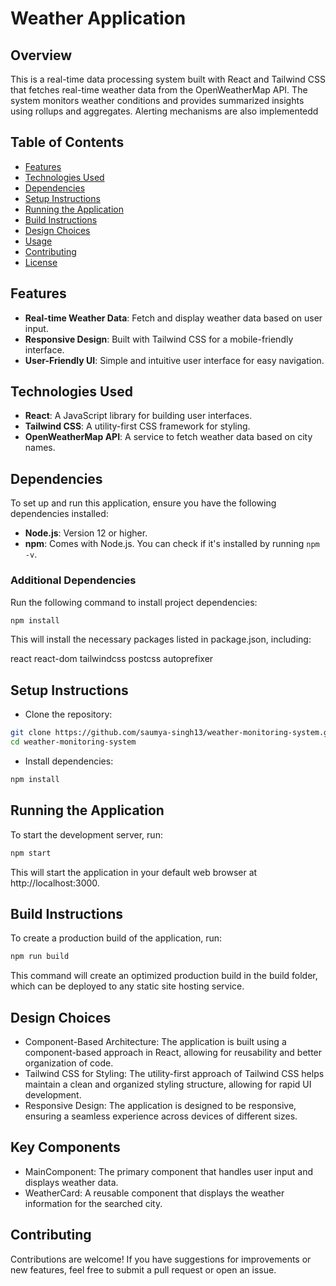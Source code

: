 # Weather Application

## Overview

This is a real-time data processing system built with React and Tailwind CSS that fetches real-time weather data from the OpenWeatherMap API. The system monitors weather conditions and provides summarized insights using rollups and aggregates. Alerting mechanisms are also implementedd

## Table of Contents

- [Features](#features)
- [Technologies Used](#technologies-used)
- [Dependencies](#dependencies)
- [Setup Instructions](#setup-instructions)
- [Running the Application](#running-the-application)
- [Build Instructions](#build-instructions)
- [Design Choices](#design-choices)
- [Usage](#usage)
- [Contributing](#contributing)
- [License](#license)

## Features

- **Real-time Weather Data**: Fetch and display weather data based on user input.
- **Responsive Design**: Built with Tailwind CSS for a mobile-friendly interface.
- **User-Friendly UI**: Simple and intuitive user interface for easy navigation.

## Technologies Used

- **React**: A JavaScript library for building user interfaces.
- **Tailwind CSS**: A utility-first CSS framework for styling.
- **OpenWeatherMap API**: A service to fetch weather data based on city names.

## Dependencies

To set up and run this application, ensure you have the following dependencies installed:

- **Node.js**: Version 12 or higher.
- **npm**: Comes with Node.js. You can check if it's installed by running `npm -v`.

### Additional Dependencies

Run the following command to install project dependencies:

```bash
npm install
```
This will install the necessary packages listed in package.json, including:

react
react-dom
tailwindcss
postcss
autoprefixer

## Setup Instructions
- Clone the repository:

```bash
git clone https://github.com/saumya-singh13/weather-monitoring-system.git
cd weather-monitoring-system
```
- Install dependencies:

```bash
npm install
```
## Running the Application
To start the development server, run:
```bash
npm start
```
This will start the application in your default web browser at http://localhost:3000.

## Build Instructions
To create a production build of the application, run:

```bash
npm run build
```
This command will create an optimized production build in the build folder, which can be deployed to any static site hosting service.

## Design Choices
- Component-Based Architecture: The application is built using a component-based approach in React, allowing for reusability and better organization of code.
- Tailwind CSS for Styling: The utility-first approach of Tailwind CSS helps maintain a clean and organized styling structure, allowing for rapid UI development.
- Responsive Design: The application is designed to be responsive, ensuring a seamless experience across devices of different sizes.
## Key Components
- MainComponent: The primary component that handles user input and displays weather data.
- WeatherCard: A reusable component that displays the weather information for the searched city.

## Contributing
Contributions are welcome! If you have suggestions for improvements or new features, feel free to submit a pull request or open an issue.
